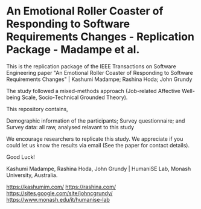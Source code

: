 # An Emotional Roller Coaster of Responding to Software Requirements Changes - Replication Package - Madampe et al.

This is the replication package of the IEEE Transactions on Software Engineering paper "An Emotional Roller Coaster of Responding to Software Requirements Changes" | Kashumi Madampe; Rashina Hoda; John Grundy

The study followed a mixed-methods approach (Job-related Affective Well-being Scale, Socio-Technical Grounded Theory).

This repository contains,

Demographic information of the participants;
Survey questionnaire; and
Survey data: all raw, analysed relavant to this study

We encourage researchers to replicate this study. We appreciate if you could let us know the results via email (See the paper for contact details).

Good Luck!

Kashumi Madampe, Rashina Hoda, John Grundy | HumaniSE Lab, Monash University, Australia.

https://kashumim.com/ https://rashina.com/ https://sites.google.com/site/johncgrundy/ https://www.monash.edu/it/humanise-lab
